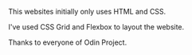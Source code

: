 This websites initially only uses HTML and CSS. 

I've used CSS Grid and Flexbox to layout the website.

Thanks to everyone of Odin Project.